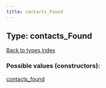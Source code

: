 ```yaml
---
title: contacts_Found
---
```

## Type: contacts\_Found  
[Back to types index](index.md)



### Possible values (constructors):

[contacts\_found](../constructors/contacts_found.md)  

